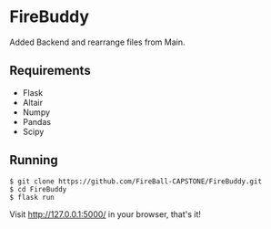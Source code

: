 # FireBuddy

Added Backend and rearrange files from Main.

## Requirements

- Flask
- Altair
- Numpy
- Pandas
- Scipy


## Running

```
$ git clone https://github.com/FireBall-CAPSTONE/FireBuddy.git
$ cd FireBuddy
$ flask run
```
Visit http://127.0.0.1:5000/ in your browser, that's it!
